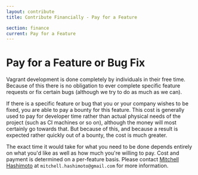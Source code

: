 ```yaml
---
layout: contribute
title: Contribute Financially - Pay for a Feature

section: finance
current: Pay for a Feature
---
```

# Pay for a Feature or Bug Fix

Vagrant development is done completely by individuals in their
free time. Because of this there is no obligation to ever complete
specific feature requests or fix certain bugs (although we try to
do as much as we can).

If there is a specific feature or bug that you or your company
wishes to be fixed, you are able to pay a bounty for this feature.
This cost is generally used to pay for developer time rather than
actual physical needs of the project (such as CI machines or so on),
although the money will most certainly go towards that. But because
of this, and because a result is expected rather quickly out of a
bounty, the cost is much greater.

The exact time it would take for what you need to be done depends
entirely on what you'd like as well as how much you're willing to pay.
Cost and payment is determined on a per-feature basis. Please contact
[Mitchell Hashimoto](https://github.com/mitchellh) at `mitchell.hashimoto@gmail.com`
for more information.
